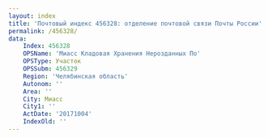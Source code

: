 ```yaml
---
layout: index
title: 'Почтовый индекс 456328: отделение почтовой связи Почты России'
permalink: /456328/
data:
    Index: 456328
    OPSName: 'Миасс Кладовая Хранения Нерозданных По'
    OPSType: Участок
    OPSSubm: 456329
    Region: 'Челябинская область'
    Autonom: ''
    Area: ''
    City: Миасс
    City1: ''
    ActDate: '20171004'
    IndexOld: ''
---
```

